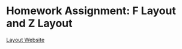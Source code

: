 # Homework Assignment: F Layout and Z Layout
[Layout Website](http://layout4.eastus.azurecontainer.io)